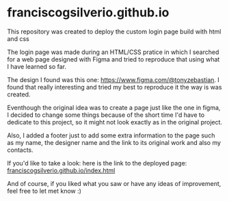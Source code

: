 # franciscogsilverio.github.io
This repository was created to deploy the custom login page build with html and css

The login page was made during an HTML/CSS pratice in which I searched for a web page designed with Figma and tried to reproduce that using what I have learned so far.

The design I found was this one: https://www.figma.com/@tonyzebastian. I found that really interesting and tried my best to reproduce it the way is was created. 

Eventhough the original idea was to create a page just like the one in figma, I decided to change some things because of the short time I'd have to dedicate 
to this project, so it might not look exactly as in the original project.

Also, I added a footer just to add some extra information to the page such as my name, the designer name and the link to its original work and also my contacts.

If you'd like to take a look: here is the link to the deployed page: [franciscogsilverio.github.io/index.html](https://franciscogsilverio.github.io/index.html)

And of course, if you liked what you saw or have any ideas of improvement, feel free to let met know :)
